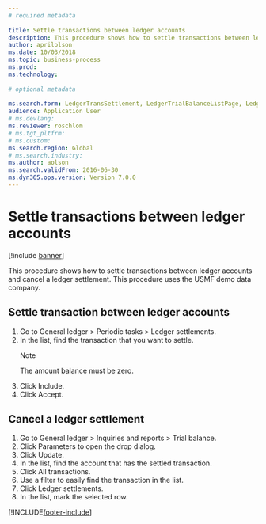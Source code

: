 ```yaml
--- 
# required metadata 
 
title: Settle transactions between ledger accounts
description: This procedure shows how to settle transactions between ledger accounts and cancel a ledger settlement. 
author: aprilolson
ms.date: 10/03/2018
ms.topic: business-process 
ms.prod:  
ms.technology:  
 
# optional metadata 
 
ms.search.form: LedgerTransSettlement, LedgerTrialBalanceListPage, LedgerTrialBalanceListPageBalanceParms, LedgerTransAccount, LedgerTransSettled   
audience: Application User 
# ms.devlang:  
ms.reviewer: roschlom
# ms.tgt_pltfrm:  
# ms.custom:  
ms.search.region: Global
# ms.search.industry: 
ms.author: aolson
ms.search.validFrom: 2016-06-30 
ms.dyn365.ops.version: Version 7.0.0 
---
```

# Settle transactions between ledger accounts

[!include [banner](../../includes/banner.md)]

This procedure shows how to settle transactions between ledger accounts and cancel a ledger settlement. This procedure uses the USMF demo data company.


## Settle transaction between ledger accounts
1. Go to General ledger > Periodic tasks > Ledger settlements.
2. In the list, find the transaction that you want to settle.
   > [!NOTE]
   > The amount balance must be zero.  
3. Click Include.
4. Click Accept.

## Cancel a ledger settlement

1. Go to General ledger > Inquiries and reports > Trial balance.
2. Click Parameters to open the drop dialog.
3. Click Update.
4. In the list, find the account that has the settled transaction.
5. Click All transactions.
6. Use a filter to easily find the transaction in the list.
7. Click Ledger settlements.
8. In the list, mark the selected row.



[!INCLUDE[footer-include](../../../includes/footer-banner.md)]